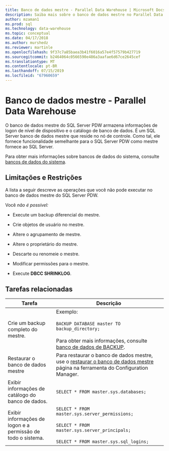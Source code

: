 ```yaml
---
title: Banco de dados mestre - Parallel Data Warehouse | Microsoft Docs
description: Saiba mais sobre o banco de dados mestre no Parallel Data Warehouse.
author: mzaman1
ms.prod: sql
ms.technology: data-warehouse
ms.topic: conceptual
ms.date: 04/17/2018
ms.author: murshedz
ms.reviewer: martinle
ms.openlocfilehash: 9f37c7a85baea3b41f6016a57e4f57579b427719
ms.sourcegitcommit: b2464064c0566590e486a3aafae6d67ce2645cef
ms.translationtype: MT
ms.contentlocale: pt-BR
ms.lasthandoff: 07/15/2019
ms.locfileid: "67960659"
---
```

# <a name="master-database---parallel-data-warehouse"></a>Banco de dados mestre - Parallel Data Warehouse
O banco de dados mestre do SQL Server PDW armazena informações de logon de nível de dispositivo e o catálogo de banco de dados. É um SQL Server banco de dados mestre que reside no nó de controle. Como tal, ele fornece funcionalidade semelhante para o SQL Server PDW como mestre fornece ao SQL Server.  
  
Para obter mais informações sobre bancos de dados do sistema, consulte [bancos de dados do sistema](system-databases.md).  
  
## <a name="limitations-and-restrictions"></a>Limitações e Restrições  
A lista a seguir descreve as operações que você não pode executar no banco de dados mestre do SQL Server PDW.  
  
Você *não é possível:*  
  
-   Execute um backup diferencial do mestre.  
  
-   Crie objetos de usuário no mestre.  
  
-   Altere o agrupamento de mestre.  
  
-   Altere o proprietário do mestre.  
  
-   Descarte ou renomeie o mestre.  
  
-   Modificar permissões para o mestre.  
  
-   Execute **DBCC SHRINKLOG**.  
  
## <a name="related-tasks"></a>Tarefas relacionadas  
  
|Tarefa|Descrição|  
|--------|---------------|  
|Crie um backup completo do mestre.|Exemplo:<br /><br />`BACKUP DATABASE master TO backup_directory;`<br /><br />Para obter mais informações, consulte [banco de dados de BACKUP](../t-sql/statements/backup-database-parallel-data-warehouse.md).|  
|Restaurar o banco de dados mestre|Para restaurar o banco de dados mestre, use o [restaurar o banco de dados mestre](restore-the-master-database.md) página na ferramenta do Configuration Manager.|  
|Exibir informações de catálogo do banco de dados.|`SELECT * FROM master.sys.databases;`|  
|Exibir informações de logon e a permissão de todo o sistema.|`SELECT * FROM master.sys.server_permissions;`<br /><br />`SELECT * FROM master.sys.server_principals;`<br /><br />`SELECT * FROM master.sys.sql_logins;`|  
  
<!-- MISSING LINKS 
## See Also  
[Common Metadata Query Examples &#40;SQL Server PDW&#41;](../sqlpdw/common-metadata-query-examples-sql-server-pdw.md)  
-->
  
